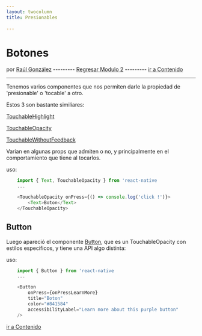 ```yaml
---
layout: twocolumn
title: Presionables
 
---
```

# Botones

por [Raúl González](https://twitter.com/soyraulgonzalez)  ---------   [Regresar Modulo 2](/modulo-dos.html) ---------   [ir a Contenido](/contenido.html)

---

Tenemos varios componentes que nos permiten darle la propiedad de 'presionable' o 'tocable' a otro.

Estos 3 son bastante similiares:

[TouchableHighlight](https://reactnative.dev/docs/touchablehighlight)

[TouchableOpacity](https://reactnative.dev/docs/touchableopacity)

[TouchableWithoutFeedback](https://reactnative.dev/docs/touchablewithoutfeedback)

Varian en algunas props que admiten o no, y principalmente en el comportamiento que tiene al tocarlos.

uso:

```js
    import { Text, TouchableOpacity } from 'react-native
    ...

    <TouchableOpacity onPress={() => console.log('click !')}>
        <Text>Boton</Text>
    </TouchableOpacity>
```

## Button

Luego apareció el componente [Button](https://reactnative.dev/docs/button), que es un TouchableOpacity con estilos especificos, y tiene una API algo distinta:

uso:

```js
    import { Button } from 'react-native
    ...

    <Button
        onPress={onPressLearnMore}
        title="Boton"
        color="#841584"
        accessibilityLabel="Learn more about this purple button"
    />
```
[ir a Contenido](/contenido.html)